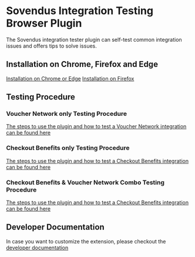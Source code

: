# Sovendus Integration Testing Browser Plugin

The Sovendus integration tester plugin can self-test common integration issues and offers tips to solve issues.

## Installation on Chrome, Firefox and Edge

[Installation on Chrome or Edge](https://github.com/Sovendus-GmbH/Sovendus-Integration-Selftester-Browser-Plugin/blob/main/docs/installation-chrome.md)
[Installation on Firefox](https://github.com/Sovendus-GmbH/Sovendus-Integration-Selftester-Browser-Plugin/blob/main/docs/installation-firefox.md)

## Testing Procedure

### Voucher Network only Testing Procedure

[The steps to use the plugin and how to test a Voucher Network integration can be found here](https://github.com/Sovendus-GmbH/Sovendus-Integration-Selftester-Browser-Plugin/blob/main/docs/VN-procedure.md)

### Checkout Benefits only Testing Procedure

[The steps to use the plugin and how to test a Checkout Benefits integration can be found here](https://github.com/Sovendus-GmbH/Sovendus-Integration-Selftester-Browser-Plugin/blob/main/docs/CB-procedure.md)

### Checkout Benefits & Voucher Network Combo Testing Procedure

[The steps to use the plugin and how to test a Checkout Benefits integration can be found here](https://github.com/Sovendus-GmbH/Sovendus-Integration-Selftester-Browser-Plugin/blob/main/docs/VN-CB-procedure.md)

## Developer Documentation

In case you want to customize the extension, please checkout the [developer documentation](https://github.com/Sovendus-GmbH/Sovendus-Integration-Selftester-Browser-Plugin/blob/main/README-for-devs.md)

